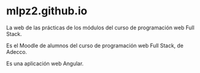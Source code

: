 # mlpz2.github.io
La web de las prácticas de los módulos del curso de programación web Full Stack. 

Es el Moodle de alumnos del curso de programación web Full Stack, de Adecco. 

Es una aplicación web Angular. 
